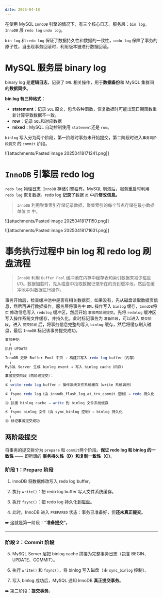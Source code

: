 ```yaml
---
date: 2025-04-18
---
```

在使用 MySQL `InnoDB` 引擎的情况下，有三个核心日志。服务层：`bin log`，`InnoDB` 层 `redo log` `undo log`。

`bin log` 和 `redo log` 保证了数据持久性和数据的一致性，`undo log` 保障了事务的原子性，当出现事务回滚时，利用版本链进行数据回滚。

# MySQL 服务层 binary log

binary log 是**逻辑日志**，记录了 `DML` 相关操作，用于**数据备份**和 MySQL 集群间的**数据同步。**

**bin log 有三种格式**：

- **statement**：记录 `SQL` 原文，包含各种函数，恢复数据时可能出现日期函数重新计算导致数据不一致。
- **row**：记录 `SQL`和对应数据
- **mixed**：MySQL 自动控制使用 `statement`还是 `row`。

`binlog` 写入分为两个阶段，第一阶段时事务未开始提交，第二阶段时进入`事务两阶段提交` 的 `commit` 阶段。

![[attachments/Pasted image 20250418171241.png]]

# `InnoDB` 引擎层 redo log

`redo log` 物理日志  `InnoDB` 存储引擎独有。MySQL 崩溃后，服务重启时利用 `redo log` 恢复数据。redo log **记录**了数据 `页` 中的**修改信息。**

>`InnoDB` 利用聚集索引存储记录数据，聚集索引的每个节点存储在最小数据单位 `页` 中。

![[attachments/Pasted image 20250418171150.png]]

![[attachments/Pasted image 20250418171631.png]]

# 事务执行过程中 bin log 和 redo log 刷盘流程

> `InnoDB` 利用 `Buffer Pool` 缓冲池在内存中缓存表和索引数据来减少磁盘 I/O。数据加载时，先从磁盘中拉取数据记录所在的页到缓冲池，然后在缓冲池中对数据进行操作。

事务开始后，检查缓冲池中是否有相关数据页，如果没有，先从磁盘读取数据页信息，然后再进行数据操作。服务层将事务中 `DML` 操作写入 `binlog` 缓存，`InnoDB`将 `页` 修改信息写入 `redolog` 缓冲区，然后开始 `事务两阶段提交`。先将 `redolog` 缓冲区写入操作系统文件缓存，并持久化，此时标记事务为 `准备阶段`，可以进入 `提交阶段`。进入 `提交阶段` 后，将事务信息完整的写入 `binlog` 缓存，然后将缓存刷入磁盘，最后 `InnoDB` 标记该事务提交成功。

```perl
事务开始
  ↓
执行 UPDATE
  ↓
InnoDB 更新 Buffer Pool 中页 → 构建并写入 redo log buffer（内存）
  ↓
MySQL Server 生成 binlog event → 写入 binlog cache（内存）
  ↓
事务提交阶段（两阶段提交）：
  ↓
① write redo log buffer → 操作系统文件系统缓存（write 系统调用）
  ↓
② fsync redo log（由 innodb_flush_log_at_trx_commit 控制）→ redo 持久化
  ↓
③ 拼接 binlog cache → write 到 binlog 文件系统缓存
  ↓
④ fsync binlog 文件（由 sync_binlog 控制）→ binlog 持久化
  ↓
⑤ 标记事务提交成功

```

## 两阶段提交

将事务的提交拆分为 `prepare` 和 `commit`两个阶段。**保证 redo log 和 binlog 的一致性** —— 即所谓的 **事务持久性（D）和复制一致性（C）**。

### **阶段 1：Prepare 阶段**

1. InnoDB 将数据修改写入 redo log buffer。
    
2. 执行 `write()`：把 redo log buffer 写入文件系统缓存。
    
3. 执行 `fsync()`：把 redo log 持久化到磁盘。
    
4. 此时，InnoDB 进入 `PREPARED` 状态：事务已准备好，但**还未真正提交**。
    

➡️ 这就是第一阶段：**“准备提交”**。

---

### **阶段 2：Commit 阶段**

5. MySQL Server 层把 binlog cache 拼接为完整事务日志（包含 BEGIN、UPDATE、COMMIT）。
    
6. 执行 `write()` 和 `fsync()`，将 binlog 写入磁盘（由 `sync_binlog` 控制）。
    
7. 写入 binlog 成功后，MySQL 通知 InnoDB **真正提交事务**。
    

➡️ 第二阶段：**提交事务**。
